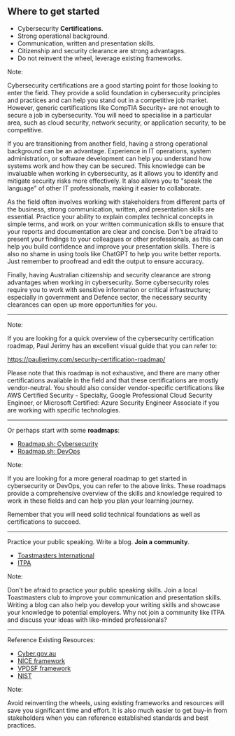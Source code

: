 <!--
.slide: data-background-video="https://videos.pexels.com/video-files/2836008/2836008-uhd_2560_1440_24fps.mp4" data-background-opacity="0.2" data-background-size="cover" data-background-video-loop data-background-video-muted
-->

## <span class="color-yellow-400">Where to get started</span>

- Cybersecurity **Certifications**.
- Strong operational background.
- Communication, written and presentation skills.
- Citizenship and security clearance are strong advantages.
- Do not reinvent the wheel, leverage existing frameworks.

Note:

Cybersecurity certifications are a good starting point for those looking to enter the field. They provide a solid foundation in cybersecurity principles and practices and can help you stand out in a competitive job market. However, generic certifications like CompTIA Security+ are not enough to secure a job in cybersecurity. You will need to specialise in a particular area, such as cloud security, network security, or application security, to be competitive.

If you are transitioning from another field, having a strong operational background can be an advantage. Experience in IT operations, system administration, or software development can help you understand how systems work and how they can be secured. This knowledge can be invaluable when working in cybersecurity, as it allows you to identify and mitigate security risks more effectively. It also allows you to "speak the language" of other IT professionals, making it easier to collaborate.

As the field often involves working with stakeholders from different parts of the business, strong communication, written, and presentation skills are essential. Practice your ability to explain complex technical concepts in simple terms, and work on your written communication skills to ensure that your reports and documentation are clear and concise. Don't be afraid to present your findings to your colleagues or other professionals, as this can help you build confidence and improve your presentation skills. There is also no shame in using tools like ChatGPT to help you write better reports. Just remember to proofread and edit the output to ensure accuracy.

Finally, having Australian citizenship and security clearance are strong advantages when working in cybersecurity. Some cybersecurity roles require you to work with sensitive information or critical infrastructure; especially in government and Defence sector, the necessary security clearances can open up more opportunities for you.

---

<!--
.slide: data-background-iframe="media/cybersec_cert_roadmap.html" data-background-interactive
-->

Note:

If you are looking for a quick overview of the cybersecurity certification roadmap, Paul Jerimy has an excellent visual guide that you can refer to:

https://pauljerimy.com/security-certification-roadmap/

Please note that this roadmap is not exhaustive, and there are many other certifications available in the field and that these certifications are mostly vendor-neutral. You should also consider vendor-specific certifications like AWS Certified Security - Specialty, Google Professional Cloud Security Engineer, or Microsoft Certified: Azure Security Engineer Associate if you are working with specific technologies.

---

<!--
.slide: data-background-video="https://videos.pexels.com/video-files/2836008/2836008-uhd_2560_1440_24fps.mp4" data-background-opacity="0.2" data-background-size="cover" data-background-video-loop data-background-video-muted
-->

Or perhaps start with some **roadmaps**:

- [Roadmap.sh: Cybersecurity](https://roadmap.sh/cyber-security)
- [Roadmap.sh: DevOps](https://roadmap.sh/devops)

Note:

If you are looking for a more general roadmap to get started in cybersecurity or DevOps, you can refer to the above links. These roadmaps provide a comprehensive overview of the skills and knowledge required to work in these fields and can help you plan your learning journey.

Remember that you will need solid technical foundations as well as certifications to succeed.


---

<!--
.slide: data-background-video="https://videos.pexels.com/video-files/2836008/2836008-uhd_2560_1440_24fps.mp4" data-background-opacity="0.2" data-background-size="cover" data-background-video-loop data-background-video-muted
-->

Practice your public speaking. Write a blog. **Join a community**.

- [Toastmasters International](https://www.toastmasters.org/)
- [ITPA](https://itpa.tech/about-us/)

Note:

Don't be afraid to practice your public speaking skills. Join a local Toastmasters club to improve your communication and presentation skills. Writing a blog can also help you develop your writing skills and showcase your knowledge to potential employers. Why not join a community like ITPA and discuss your ideas with like-minded professionals?

---

<!--
.slide: data-background-video="https://videos.pexels.com/video-files/2836008/2836008-uhd_2560_1440_24fps.mp4" data-background-opacity="0.2" data-background-size="cover" data-background-video-loop data-background-video-muted
-->

Reference Existing Resources:

- [Cyber.gov.au](https://www.cyber.gov.au/)
- [NICE framework](https://www.austcyber.com/resources/dashboards/NICE-workforce-framework)
- [VPDSF framework](https://ovic.vic.gov.au/information-security/framework-vpdsf/)
- [NIST](https://www.nist.gov/cyberframework)

Note:

Avoid reinventing the wheels, using existing frameworks and resources will save you significant time and effort. It is also much easier to get buy-in from stakeholders when you can reference established standards and best practices.
